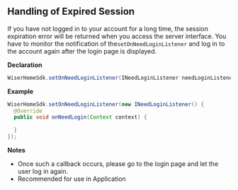## Handling of Expired Session


If you have not logged in to your account for a long time, the session expiration error will be returned when you access the server interface. You have to monitor the notification of the`setOnNeedLoginListener` and log in to the account again after the login page is displayed.

**Declaration**

```java
WiserHomeSdk.setOnNeedLoginListener(INeedLoginListener needLoginListener);
```
**Example**

```java
WiserHomeSdk.setOnNeedLoginListener(new INeedLoginListener() {
  @Override
  public void onNeedLogin(Context context) {

  }
});
```
**Notes**

* Once such a callback occurs, please go to the login page and let the user log in again.
* Recommended for use in Application

